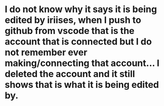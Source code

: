 # I do not know why it says it is being edited by iriises, when I push to github from vscode that is the account that is connected but I do not remember ever making/connecting that account... I deleted the account and it still shows that is what it is being edited by. 
